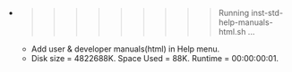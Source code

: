 * >>>>>>>>> Running inst-std-help-manuals-html.sh ...
  * Add user & developer manuals(html) in Help menu.
  * Disk size = 4822688K. Space Used = 88K. Runtime = 00:00:00:01.
